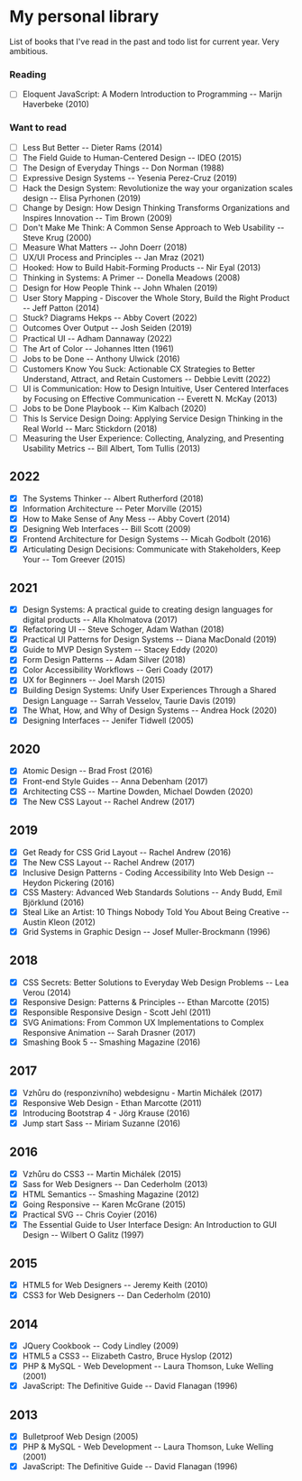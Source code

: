 # My personal library

List of books that I've read in the past and todo list for current year. Very ambitious.

### Reading
- [ ] Eloquent JavaScript: A Modern Introduction to Programming -- Marijn Haverbeke (2010)
### Want to read
- [ ] Less But Better -- Dieter Rams (2014)
- [ ] The Field Guide to Human-Centered Design -- IDEO (2015)
- [ ] The Design of Everyday Things -- Don Norman (1988)
- [ ] Expressive Design Systems -- Yesenia Perez-Cruz (2019)
- [ ] Hack the Design System: Revolutionize the way your organization scales design -- Elisa Pyrhonen (2019)
- [ ] Change by Design: How Design Thinking Transforms Organizations and Inspires Innovation -- Tim Brown (2009)
- [ ] Don't Make Me Think: A Common Sense Approach to Web Usability -- Steve Krug (2000)
- [ ] Measure What Matters -- John Doerr (2018)
- [ ] UX/UI Process and Principles -- Jan Mraz (2021)
- [ ] Hooked: How to Build Habit-Forming Products -- Nir Eyal (2013)
- [ ] Thinking in Systems: A Primer -- Donella Meadows (2008)
- [ ] Design for How People Think -- John Whalen (2019)
- [ ] User Story Mapping - Discover the Whole Story, Build the Right Product -- Jeff Patton (2014)
- [ ] Stuck? Diagrams Hekps -- Abby Covert (2022)
- [ ] Outcomes Over Output -- Josh Seiden (2019)
- [ ] Practical UI -- Adham Dannaway (2022)
- [ ] The Art of Color -- Johannes Itten (1961)
- [ ] Jobs to be Done -- Anthony Ulwick (2016)
- [ ] Customers Know You Suck: Actionable CX Strategies to Better Understand, Attract, and Retain Customers -- Debbie Levitt (2022)
- [ ] UI is Communication: How to Design Intuitive, User Centered Interfaces by Focusing on Effective Communication -- Everett N. McKay (2013)
- [ ] Jobs to be Done Playbook -- Kim Kalbach (2020)
- [ ] This Is Service Design Doing: Applying Service Design Thinking in the Real World -- Marc Stickdorn (2018)
- [ ] Measuring the User Experience: Collecting, Analyzing, and Presenting Usability Metrics --  Bill Albert, Tom Tullis (2013)
## 2022
- [x] The Systems Thinker -- Albert Rutherford (2018)
- [x] Information Architecture -- Peter Morville (2015)
- [x] How to Make Sense of Any Mess -- Abby Covert (2014)
- [x] Designing Web Interfaces -- Bill Scott (2009)
- [x] Frontend Architecture for Design Systems -- Micah Godbolt (2016)
- [x] Articulating Design Decisions: Communicate with Stakeholders, Keep Your -- Tom Greever (2015)
## 2021
- [x] Design Systems: A practical guide to creating design languages for digital products -- Alla Kholmatova (2017)
- [x] Refactoring UI -- Steve Schoger, Adam Wathan (2018)
- [x] Practical UI Patterns for Design Systems -- Diana MacDonald (2019)
- [x] Guide to MVP Design System -- Stacey Eddy (2020)
- [x] Form Design Patterns -- Adam Silver (2018)
- [x] Color Accessibility Workflows -- Geri Coady (2017)
- [x] UX for Beginners -- Joel Marsh (2015)
- [x] Building Design Systems: Unify User Experiences Through a Shared Design Language -- Sarrah Vesselov, Taurie Davis (2019)
- [x] The What, How, and Why of Design Systems -- Andrea Hock (2020)
- [x] Designing Interfaces -- Jenifer Tidwell (2005)
## 2020
- [x] Atomic Design -- Brad Frost (2016)
- [x] Front-end Style Guides -- Anna Debenham (2017)
- [x] Architecting CSS -- Martine Dowden, Michael Dowden (2020)
- [x] The New CSS Layout -- Rachel Andrew (2017)

## 2019
- [x] Get Ready for CSS Grid Layout -- Rachel Andrew (2016)
- [x] The New CSS Layout -- Rachel Andrew (2017)
- [x] Inclusive Design Patterns - Coding Accessibility Into Web Design -- Heydon Pickering (2016)
- [x] CSS Mastery: Advanced Web Standards Solutions -- Andy Budd, Emil Björklund (2016)
- [x] Steal Like an Artist: 10 Things Nobody Told You About Being Creative -- Austin Kleon (2012)
- [x] Grid Systems in Graphic Design -- Josef Muller-Brockmann (1996)
## 2018
- [x] CSS Secrets: Better Solutions to Everyday Web Design Problems -- Lea Verou (2014)
- [x] Responsive Design: Patterns & Principles -- Ethan Marcotte (2015)
- [x] Responsible Responsive Design - Scott Jehl (2011)
- [x] SVG Animations: From Common UX Implementations to Complex Responsive Animation -- Sarah Drasner (2017)
- [x] Smashing Book 5 -- Smashing Magazine (2016)

## 2017
- [x] Vzhůru do (responziv­ního) webdesignu - Martin Michálek (2017)
- [x] Responsive Web Design - Ethan Marcotte (2011)
- [x] Introducing Bootstrap 4 - Jörg Krause (2016)
- [x] Jump start Sass -- Miriam Suzanne (2016)

## 2016
- [x] Vzhůru do CSS3 -- Martin Michálek (2015)
- [x] Sass for Web Designers -- Dan Cederholm (2013)
- [x] HTML Semantics -- Smashing Magazine (2012)
- [x] Going Responsive -- Karen McGrane (2015)
- [x] Practical SVG -- Chris Coyier (2016)
- [x] The Essential Guide to User Interface Design: An Introduction to GUI Design -- Wilbert O Galitz (1997)

## 2015
- [x] HTML5 for Web Designers -- Jeremy Keith (2010)
- [x] CSS3 for Web Designers -- Dan Cederholm (2010)

## 2014
- [x] JQuery Cookbook -- Cody Lindley (2009)
- [x] HTML5 a CSS3 -- Elizabeth Castro, Bruce Hyslop (2012)
- [x] PHP & MySQL - Web Development -- Laura Thomson, Luke Welling (2001)
- [x] JavaScript: The Definitive Guide -- David Flanagan (1996)

## 2013
- [x] Bulletproof Web Design (2005)
- [x] PHP & MySQL - Web Development -- Laura Thomson, Luke Welling (2001)
- [x] JavaScript: The Definitive Guide -- David Flanagan (1996)
